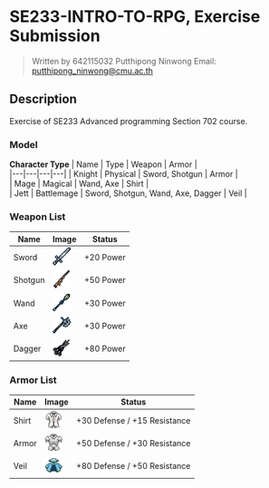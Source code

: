 # SE233-INTRO-TO-RPG, Exercise Submission
> Written by 642115032 Putthipong Ninwong
> Email: putthipong_ninwong@cmu.ac.th

## Description
Exercise of SE233 Advanced programming Section 702 course.  

### Model
**Character Type**
| Name | Type  |  Weapon | Armor  |  
|---|---|---|---|
| Knight | Physical | Sword, Shotgun | Armor |   
| Mage | Magical | Wand, Axe | Shirt |   
| Jett | Battlemage | Sword, Shotgun, Wand, Axe, Dagger | Veil |   

### Weapon List  
| Name | Image | Status | 
|---|---|---|
| Sword | ![sword img](./src/main/resources/se233/chapter1/assets/sword.png) | +20 Power |
| Shotgun | ![shotgun img](./src/main/resources/se233/chapter1/assets/shotgun.png) | +50 Power|
| Wand | ![wand img](./src/main/resources/se233/chapter1/assets/wand.png) | +30 Power|
| Axe | ![sceptre img](./src/main/resources/se233/chapter1/assets/axe.png) | +30 Power|
| Dagger | ![cutting_board img](./src/main/resources/se233/chapter1/assets/dagger.png) | +80 Power|  

### Armor List  
| Name | Image | Status | 
|---|---|---|
| Shirt | ![Shirt img](./src/main/resources/se233/chapter1/assets/shirt.png) | +30 Defense / +15 Resistance |
| Armor | ![Armor img](./src/main/resources/se233/chapter1/assets/armor.png) | +50 Defense / +30 Resistance |
| Veil | ![Apron img](./src/main/resources/se233/chapter1/assets/veil.png) | +80 Defense / +50 Resistance |  

